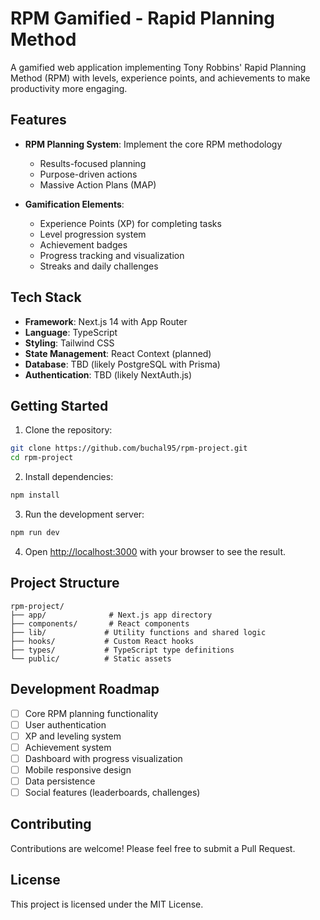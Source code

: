 # RPM Gamified - Rapid Planning Method

A gamified web application implementing Tony Robbins' Rapid Planning Method (RPM) with levels, experience points, and achievements to make productivity more engaging.

## Features

- **RPM Planning System**: Implement the core RPM methodology
  - Results-focused planning
  - Purpose-driven actions
  - Massive Action Plans (MAP)
  
- **Gamification Elements**:
  - Experience Points (XP) for completing tasks
  - Level progression system
  - Achievement badges
  - Progress tracking and visualization
  - Streaks and daily challenges

## Tech Stack

- **Framework**: Next.js 14 with App Router
- **Language**: TypeScript
- **Styling**: Tailwind CSS
- **State Management**: React Context (planned)
- **Database**: TBD (likely PostgreSQL with Prisma)
- **Authentication**: TBD (likely NextAuth.js)

## Getting Started

1. Clone the repository:
```bash
git clone https://github.com/buchal95/rpm-project.git
cd rpm-project
```

2. Install dependencies:
```bash
npm install
```

3. Run the development server:
```bash
npm run dev
```

4. Open [http://localhost:3000](http://localhost:3000) with your browser to see the result.

## Project Structure

```
rpm-project/
├── app/              # Next.js app directory
├── components/       # React components
├── lib/             # Utility functions and shared logic
├── hooks/           # Custom React hooks
├── types/           # TypeScript type definitions
└── public/          # Static assets
```

## Development Roadmap

- [ ] Core RPM planning functionality
- [ ] User authentication
- [ ] XP and leveling system
- [ ] Achievement system
- [ ] Dashboard with progress visualization
- [ ] Mobile responsive design
- [ ] Data persistence
- [ ] Social features (leaderboards, challenges)

## Contributing

Contributions are welcome! Please feel free to submit a Pull Request.

## License

This project is licensed under the MIT License.